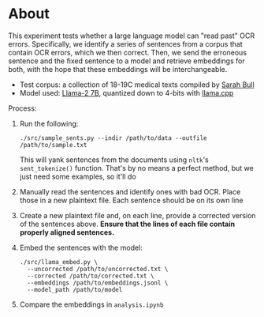 About
=====

This experiment tests whether a large language model can "read past" OCR
errors. Specifically, we identify a series of sentences from a corpus that
contain OCR errors, which we then correct. Then, we send the erroneous sentence
and the fixed sentence to a model and retrieve embeddings for both, with the
hope that these embeddings will be interchangeable.

+ Test corpus: a collection of 18-19C medical texts compiled by [Sarah
  Bull][sarah]
+ Model used: [Llama-2 7B][llm], quantized down to 4-bits with [llama.cpp][lccp]

[sarah]: https://www.torontomu.ca/english/about-us/faculty-and-staff/faculty/bull-sarah/
[llm]: https://huggingface.co/meta-llama/Llama-2-70b
[lccp]: https://github.com/ggerganov/llama.cpp

Process:

1. Run the following:
   ```
   ./src/sample_sents.py --indir /path/to/data --outfile /path/to/sample.txt
   ```
   This will yank sentences from the documents using `nltk`'s `sent_tokenize()`
   function. That's by no means a perfect method, but we just need some
   examples, so it'll do

2. Manually read the sentences and identify ones with bad OCR. Place those in a
   new plaintext file. Each sentence should be on its own line

3. Create a new plaintext file and, on each line, provide a corrected version
   of the sentences above. **Ensure that the lines of each file contain
   properly aligned sentences.**

4. Embed the sentences with the model:
   ```
   ./src/llama_embed.py \
     --uncorrected /path/to/uncorrected.txt \
     --corrected /path/to/corrected.txt \
     --embeddings /path/to/embeddings.jsonl \
     --model_path /path/to/model
   ```

5. Compare the embeddings in `analysis.ipynb`

